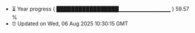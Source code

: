 - ⏳ Year progress { █████████████████▁▁▁▁▁▁▁▁▁▁▁▁▁ } 59.57 %
- ⏰ Updated on Wed, 06 Aug 2025 10:30:15 GMT

